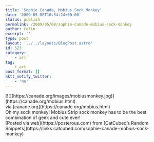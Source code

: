 ```yaml
---
title: 'Sophie Canade, Mobius Sock Monkey'
date: '2009-05-08T10:54:24+00:00'
status: publish
permalink: /2009/05/08/sophie-canade-mobius-sock-monkey
author: Colin
excerpt: ''
type: post
layout: '../../layouts/BlogPost.astro'
id: 523
category:
    - art
tag:
    - art
post_format: []
aktt_notify_twitter:
    - 'no'
---
```

<div>[![](https://canade.org/images/mobiusmonkey.jpg)](https://canade.org/mobius.html)<div class="posterous_quote_citation">via [canade.org](https://canade.org/mobius.html)</div>Oh my sock monkey! Mobius Strip sock monkey has to be the best combination of geek and cute ever!

</div>[Posted via web](https://posterous.com) from [CatCubed’s Random Snippets](https://links.catcubed.com/sophie-canade-mobius-sock-monkey)